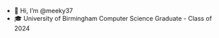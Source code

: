 - 👋 Hi, I’m @meeky37
- 🎓 University of Birmingham Computer Science Graduate - Class of 2024

<!---
meeky37/meeky37 is a ✨ special ✨ repository because its `README.md` (this file) appears on your GitHub profile.
You can click the Preview link to take a look at your changes.
--->
